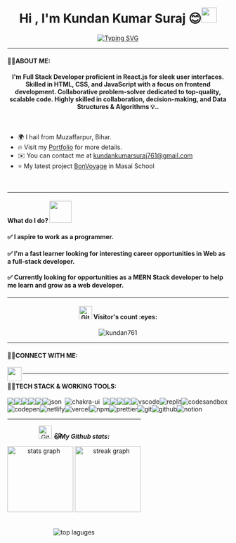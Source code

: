 
<h1 align="center">Hi , I'm Kundan Kumar Suraj 😊<img src="https://media.giphy.com/media/hvRJCLFzcasrR4ia7z/giphy.gif" width="35"></h1>



<!---[<div align="center">![Typing SVG](https://readme-typing-svg.demolab.com?font=Fira+Code&weight=800&size=35&pause=1000&color=25DDF7&background=B3FFE500&center=true&random=false&width=750&lines=Hey++there+%2C+I'm+Saurav+Chavan)</div>](https://git.io/typing-svg) --->


[<div align="center">![Typing SVG](https://readme-typing-svg.demolab.com?font=Fira+Code&weight=800&pause=1000&color=00ffff&background=B3FFE500&center=true&random=false&width=435&lines=Full+Stack+Web+Developer+👨🏻‍💻;1200%2B+Hours+of+Coding+Experience+⚡️;650%2B+DSA+Questions+Solved+💡)</div>](https://git.io/typing-svg)
<hr>


 #### 👨‍💻ABOUT ME:
<h4 align="center">
I'm Full Stack Developer proficient in React.js for sleek user interfaces. Skilled in HTML, CSS, and JavaScript with a focus on frontend development. Collaborative problem-solver dedicated to top-quality, scalable code. Highly skilled in collaboration, decision-making, and Data Structures & Algorithms 💡..</h4>
<br/>

* 🌍  I hail from Muzaffarpur, Bihar.
* 🔥  Visit my [Portfolio](https://kundan761.github.io) for more details.
* ✉️  You can contact me at [kundankumarsuraj761@gmail.com](mailto:kundankumarsuraj761@gmail.com)
* ⭐ My latest project [BonVoyage](https://65ae04d77f6077f381dc06a8--cheery-sprite-5f8d56.netlify.app/) in Masai School
<br />
<hr>

 #### What do I do? <img src="https://media.giphy.com/media/XGma2iRIHTKkwqRkFl/giphy.gif" width="50"></h3>

<h4>✅ I aspire to work as a programmer.</h4>

<h4>✅ I'm a fast learner looking for interesting career opportunities in Web as a full-stack developer.</h4>

<h4>✅ Currently looking for opportunities as a MERN Stack developer to help me learn and grow as a web developer.</h4>

<hr>

<h4 align="center"><img src="https://media.giphy.com/media/W5eoZHPpUx9sapR0eu/giphy.gif" width="30px" alt="Git"/>&nbsp;Visitor's count :eyes:</h4>

<p align="center"><img src="https://profile-counter.glitch.me/{kundan761}/count.svg" alt="kundan761" :: Visitor's Count" /></p>

<hr>

 #### 👨‍💻CONNECT WITH ME:

<p align="left">
  <a href="https://kundan761.github.io">
    <img align="left" src="https://encrypted-tbn0.gstatic.com/images?q=tbn:ANd9GcTqx2RrK8Eje0ohUMNvb--Dl5KJIrb8R1sSJA&usqp=CAU" width="32px"  />
  </a>
  <a href="https://www.linkedin.com/in/kundan-kumar-suraj/" target="https://www.linkedin.com/in/kundan-kumar-suraj/">
  <img align="center" src="https://img.shields.io/badge/-LinkedIn-0e76a8?style=for-the-badge&logo=Linkedin&logoColor=white" alt="" />
  </a>
</p>



<hr>

 #### 👨‍💻TECH STACK & WORKING TOOLS:
 
<p>
<div align="center" style="display: flex; flex-wrap: wrap;">
<img src="https://img.shields.io/badge/react-%2320232a.svg?style=for-the-badge&logo=react&logoColor=%2361DAFB" />
<img src="https://img.shields.io/badge/React_Router-CA4245?style=for-the-badge&logo=react-router&logoColor=white" />
<img src="https://img.shields.io/badge/redux-%23593d88.svg?style=for-the-badge&logo=redux&logoColor=white" />
<img src="https://img.shields.io/badge/HTML5-E34F26?style=for-the-badge&logo=html5&logoColor=white" />
<img src="https://img.shields.io/badge/CSS3-1572B6?style=for-the-badge&logo=css3&logoColor=white" />
<img src="https://img.shields.io/badge/json-5E5C5C?style=for-the-badge&logo=json&logoColor=white" alt="json" />&nbsp;&nbsp;
<img src="https://img.shields.io/badge/Chakra--UI-319795?style=for-the-badge&logo=chakra-ui&logoColor=white" alt="chakra-ui" />&nbsp;&nbsp;
<img src="https://img.shields.io/badge/JavaScript-323330?style=for-the-badge&logo=javascript&logoColor=F7DF1E" />
<img src="https://img.shields.io/badge/java-%23ED8B00.svg?style=for-the-badge&logo=java&logoColor=white" />
<img src="https://img.shields.io/badge/npm-CB3837?style=for-the-badge&logo=npm&logoColor=white" />
<img src="https://img.shields.io/badge/GitHub-100000?style=for-the-badge&logo=github&logoColor=white" />
<img src="https://img.shields.io/badge/VSCode-0078D4?style=for-the-badge&logo=visual%20studio%20code&logoColor=white" alt="vscode" />
<img src="https://img.shields.io/badge/replit-667881?style=for-the-badge&logo=replit&logoColor=white" alt="replit" />
<img src="https://img.shields.io/badge/Codesandbox-000000?style=for-the-badge&logo=CodeSandbox&logoColor=white" alt="codesandbox" />
<img src="https://img.shields.io/badge/Codepen-000000?style=for-the-badge&logo=codepen&logoColor=white" alt="codepen" />
<img src="https://img.shields.io/badge/Netlify-00C7B7?style=for-the-badge&logo=netlify&logoColor=white" alt="netlify" />
<img src="https://img.shields.io/badge/Vercel-000000?style=for-the-badge&logo=vercel&logoColor=white" alt="vercel" />
<img src="https://img.shields.io/badge/NPM-%23000000.svg?style=for-the-badge&logo=npm&logoColor=white" alt="npm"/>
<img src="https://img.shields.io/badge/prettier-1A2C34?style=for-the-badge&logo=prettier&logoColor=white" alt="prettier" />
<img src="https://img.shields.io/badge/Git-f44d27?style=for-the-badge&logo=git&logoColor=white" alt="git"/>
<img src="https://img.shields.io/badge/GitHub-100000?style=for-the-badge&logo=github&logoColor=white" alt="github"/>
<img src="https://img.shields.io/badge/Notion-000000?style=for-the-badge&logo=notion&logoColor=white" alt="notion" />
<div/>
</p>
  
<hr>

<p align="center">
<img src="https://media.giphy.com/media/W5eoZHPpUx9sapR0eu/giphy.gif" width="30px" alt="Git"/>&nbsp;<i><b>🐱My Github stats:</b></i> 
</p>
<div align="center">
  <img src="https://github-readme-stats.vercel.app/api?username=kundan761&count_private=true&theme=light" height="150" alt="stats graph"  />
  <img src="https://github-readme-streak-stats.herokuapp.com?user=kundan761&theme=light&hide_border=true&border_radius=6.5&date_format=M%20j%5B%2C%20Y%5D" height="150" alt="streak graph"  />
</div>
<br>
<br>
  <img  className="github-top-langs" id="github-top-langs"
               src="https://github-readme-stats.vercel.app/api/top-langs/?username=kundan761&layout=compact&theme=light&hide_border=true"
              alt="top laguges"
              id="github-top-langs" />
 



